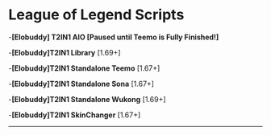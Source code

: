 # League of Legend Scripts
-**[Elobuddy] T2IN1 AIO [Paused until Teemo is Fully Finished!]**
 
 
-**[Elobuddy]T2IN1 Library** [1.69+]
 
 
-**[Elobuddy]T2IN1 Standalone Teemo** [1.67+]

-**[Elobuddy]T2IN1 Standalone Sona** [1.67+]

-**[Elobuddy]T2IN1 Standalone Wukong** [1.69+]
 
 
-**[Elobuddy]T2IN1 SkinChanger** [1.67+]
___

